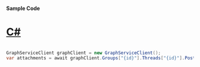 #### Sample Code
# [C#](#tab/Csharp)

```C#

GraphServiceClient graphClient = new GraphServiceClient();
var attachments = await graphClient.Groups["{id}"].Threads["{id}"].Posts["{id}"].Attachments.Request().GetAsync();

```